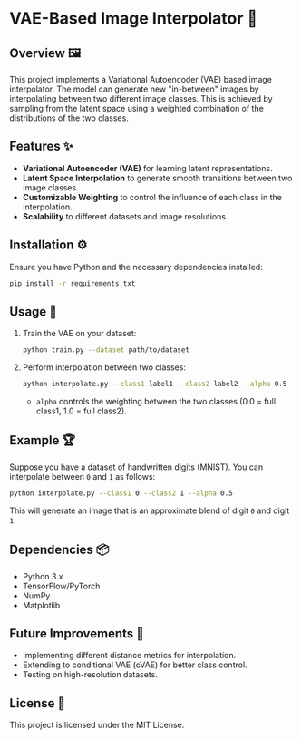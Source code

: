 # VAE-Based Image Interpolator 🚀

## Overview 🖼️
This project implements a Variational Autoencoder (VAE) based image interpolator. The model can generate new "in-between" images by interpolating between two different image classes. This is achieved by sampling from the latent space using a weighted combination of the distributions of the two classes.

## Features ✨
- **Variational Autoencoder (VAE)** for learning latent representations.
- **Latent Space Interpolation** to generate smooth transitions between two image classes.
- **Customizable Weighting** to control the influence of each class in the interpolation.
- **Scalability** to different datasets and image resolutions.

## Installation ⚙️
Ensure you have Python and the necessary dependencies installed:
```sh
pip install -r requirements.txt
```

## Usage 🚀
1. Train the VAE on your dataset:
   ```sh
   python train.py --dataset path/to/dataset
   ```
2. Perform interpolation between two classes:
   ```sh
   python interpolate.py --class1 label1 --class2 label2 --alpha 0.5
   ```
   - `alpha` controls the weighting between the two classes (0.0 = full class1, 1.0 = full class2).

## Example 🏆
Suppose you have a dataset of handwritten digits (MNIST). You can interpolate between `0` and `1` as follows:
```sh
python interpolate.py --class1 0 --class2 1 --alpha 0.5
```
This will generate an image that is an approximate blend of digit `0` and digit `1`.

## Dependencies 📦
- Python 3.x
- TensorFlow/PyTorch
- NumPy
- Matplotlib

## Future Improvements 🚀
- Implementing different distance metrics for interpolation.
- Extending to conditional VAE (cVAE) for better class control.
- Testing on high-resolution datasets.

## License 📜
This project is licensed under the MIT License.

